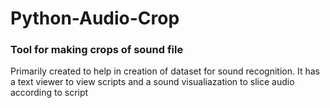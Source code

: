 # Python-Audio-Crop
### Tool for making crops of sound file
Primarily created to help in creation of dataset for sound recognition.
It has a text viewer to view scripts and a sound visualiazation to slice audio according to script
